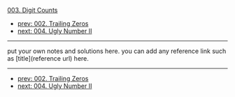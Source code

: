 [003. Digit Counts](http://www.lintcode.com/problem/digit-counts)

- [prev: 002. Trailing Zeros](002-trailing-zeros.md)
- [next: 004. Ugly Number II](004-ugly-number-ii.md)

---

put your own notes and solutions here.
you can add any reference link such as [title](reference url) here.

---

- [prev: 002. Trailing Zeros](002-trailing-zeros.md)
- [next: 004. Ugly Number II](004-ugly-number-ii.md)
